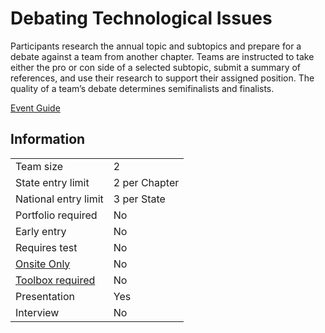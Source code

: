 # Debating Technological Issues

Participants research the annual topic and subtopics and
prepare for a debate against a team from another chapter.
Teams are instructed to take either the pro or con side of a
selected subtopic, submit a summary of references, and use
their research to support their assigned position. The quality of
a team’s debate determines semifinalists and finalists.

[Event Guide](https://lwsd.sharepoint.com/:b:/r/sites/GR-JHS-TechnologyStudentAssociation-SCA/Shared%20Documents/23-24/Competition/Event%20Guides/HS%20-%20Debating%20Technological%20Issues.pdf)

## Information

|                             |               |
| --------------------------- | ------------- |
| Team size                   | 2             |
| State entry limit           | 2 per Chapter |
| National entry limit        | 3 per State   |
| Portfolio required          | No            |
| Early entry                 | No            |
| Requires test               | No            |
| [Onsite Only](/#terms)      | No            |
| [Toolbox required](/#terms) | No            |
| Presentation                | Yes           |
| Interview                   | No            |
